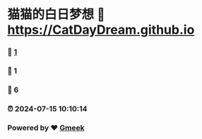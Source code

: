 # 猫猫的白日梦想 :link: https://CatDayDream.github.io 
### :page_facing_up: [1](https://CatDayDream.github.io/tag.html) 
### :speech_balloon: 1 
### :hibiscus: 6 
### :alarm_clock: 2024-07-15 10:10:14 
### Powered by :heart: [Gmeek](https://github.com/Meekdai/Gmeek)
